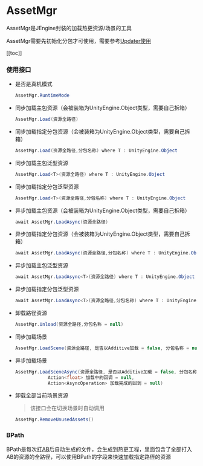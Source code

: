 # AssetMgr

AssetMgr是JEngine封装的加载热更资源/场景的工具

AssetMgr需要先初始化分包才可使用，需要参考[Updater使用](./Updater.md)

[[toc]]



### 使用接口

- 是否是真机模式

  ```csharp
  AssetMgr.RuntimeMode
  ```

- 同步加载主包资源（会被装箱为UnityEngine.Object类型，需要自己拆箱）

  ```csharp
  AssetMgr.Load(资源全路径)
  ```

- 同步加载指定分包资源（会被装箱为UnityEngine.Object类型，需要自己拆箱）

  ```csharp
  AssetMgr.Load(资源全路径,分包名称) where T : UnityEngine.Object
  ```

- 同步加载主包泛型资源

  ```csharp
  AssetMgr.Load<T>(资源全路径) where T : UnityEngine.Object
  ```

- 同步加载指定分包泛型资源

  ```csharp
  AssetMgr.Load<T>(资源全路径,分包名称) where T : UnityEngine.Object
  ```

- 异步加载主包资源（会被装箱为UnityEngine.Object类型，需要自己拆箱）

  ```csharp
  await AssetMgr.LoadAsync(资源全路径)
  ```

- 异步加载指定分包资源（会被装箱为UnityEngine.Object类型，需要自己拆箱）

  ```csharp
  await AssetMgr.LoadAsync(资源全路径,分包名称) where T : UnityEngine.Object
  ```

- 异步加载主包泛型资源

  ```csharp
  await AssetMgr.LoadAsync<T>(资源全路径) where T : UnityEngine.Object
  ```

- 异步加载指定分包泛型资源

  ```csharp
  await AssetMgr.LoadAsync<T>(资源全路径,分包名称) where T : UnityEngine.Object
  ```

- 卸载路径资源

  ```csharp
  AssetMgr.Unload(资源全路径,分包名称 = null)
  ```

- 同步加载场景

  ```csharp
  AssetMgr.LoadScene(资源全路径, 是否以Additive加载 = false, 分包名称 = null)
  ```

- 异步加载场景

  ```csharp
  AssetMgr.LoadSceneAsync(资源全路径, 是否以Additive加载 = false, 分包名称 = null,
              Action<float> 加载中的回调 = null,
              Action<AsyncOperation> 加载完成的回调 = null)
  ```

- 卸载全部当前场景资源

  > 该接口会在切换场景时自动调用

  ```csharp
  AssetMgr.RemoveUnusedAssets()
  ```

  





### BPath

BPath是每次[打AB](./BuildAb.md)后自动生成的文件，会生成到热更工程，里面包含了全部打入AB的资源的全路径，可以使用BPath的字段来快速加载指定路径的资源